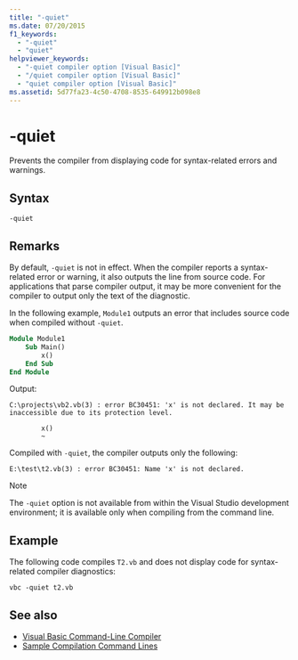 ```yaml
---
title: "-quiet"
ms.date: 07/20/2015
f1_keywords:
  - "-quiet"
  - "quiet"
helpviewer_keywords:
  - "-quiet compiler option [Visual Basic]"
  - "/quiet compiler option [Visual Basic]"
  - "quiet compiler option [Visual Basic]"
ms.assetid: 5d77fa23-4c50-4708-8535-649912b098e8
---
```

# -quiet

Prevents the compiler from displaying code for syntax-related errors and warnings.

## Syntax

```console
-quiet
```

## Remarks

By default, `-quiet` is not in effect. When the compiler reports a syntax-related error or warning, it also outputs the line from source code. For applications that parse compiler output, it may be more convenient for the compiler to output only the text of the diagnostic.

In the following example, `Module1` outputs an error that includes source code when compiled without `-quiet`.

```vb
Module Module1
    Sub Main()
        x()
    End Sub
End Module
```

Output:

```output
C:\projects\vb2.vb(3) : error BC30451: 'x' is not declared. It may be inaccessible due to its protection level.

        x()
        ~
```

Compiled with `-quiet`, the compiler outputs only the following:

```output
E:\test\t2.vb(3) : error BC30451: Name 'x' is not declared.
```

> [!NOTE]
> The `-quiet` option is not available from within the Visual Studio development environment; it is available only when compiling from the command line.

## Example

The following code compiles `T2.vb` and does not display code for syntax-related compiler diagnostics:

```console
vbc -quiet t2.vb
```

## See also

- [Visual Basic Command-Line Compiler](index.md)
- [Sample Compilation Command Lines](sample-compilation-command-lines.md)
